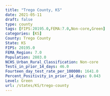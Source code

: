 ```yaml
---
title: "Trego County, KS"
date: 2021-05-11
draft: false
type: county
tags: [FIPS:20195.0,FEMA:7.0,Non-core,Green]
categories: [KS]
County: Trego County
State: KS
FIPS: 20195.0
FEMA_Region: 7.0
Population: 2803.0
NCHS_Urban_Rural_Classification: Non-core
Tests_in_prior_14_days: 46.0
Fourteen_day_test_rate_per_100000: 1641.0
Percent_Positivity_in_prior_14_days: 0.043
Level: Green
url: /states/KS/trego-county
---
```



